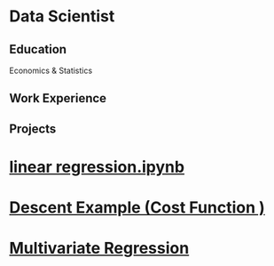 <H1>Data Scientist</H1> 

<h2>Education </h2>
Economics & Statistics

<H2>Work Experience </H2>


<H2> Projects </H2>

# [linear regression.ipynb](https://github.com/Muhammedhchm/Muhammedhchm.Github.io/blob/6010fbaa49a1968dce1f24ae6e85dff2075be32c/linear%20regression.ipynb)

# [Descent Example (Cost Function )](https://github.com/Muhammedhchm/Muhammedhchm.Github.io/blob/main/Descent%20Example%202.ipynb)

# [Multivariate Regression](https://github.com/Muhammedhchm/Muhammedhchm.Github.io/blob/main/04%20Multivariate%20Regression%20.ipynb)
